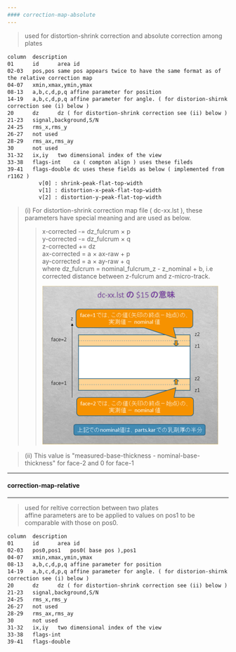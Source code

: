 ```yaml
---
#### correction-map-absolute
---
```


  > used for distortion-shrink correction and absolute correction among plates  

  ```
  column  description
  01      id      area id
  02-03   pos,pos same pos appears twice to have the same format as of the relative correction map
  04-07   xmin,xmax,ymin,ymax
  08-13   a,b,c,d,p,q affine parameter for position
  14-19   a,b,c,d,p,q affine parameter for angle. ( for distorion-shirnk correction see (i) below )
  20      dz      dz ( for distortion-shrink correction see (ii) below )
  21-23   signal,background,S/N
  24-25   rms_x,rms_y
  26-27   not used
  28-29   rms_ax,rms_ay
  30      not used
  31-32   ix,iy   two dimensional index of the view
  33-38   flags-int    ca ( compton align ) uses these fileds  
  39-41   flags-double dc uses these fields as below ( implemented from r1162 ) 
            v[0] : shrink-peak-flat-top-width  
            v[1] : distortion-x-peak-flat-top-width  
            v[2] : distortion-y-peak-flat-top-width  
  ```

> (i) For distortion-shrink correction map file ( dc-xx.lst ), these parameters have special meaning and are used as below.  
>> x-corrected -= dz_fulcrum &times; p  
>> y-corrected -= dz_fulcrum &times; q  
>> z-corrected += dz  
>> ax-corrected = a &times; ax-raw + p  
>> ay-corrected = a &times; ay-raw + q  
>> where dz_fulcrum = nominal_fulcrum_z - z_nominal + b, 
>> i.e corrected distance between z-fulcrum and z-micro-track. 
>>  
>> ![dz_fulcrum](./dz_fulcrum.png)

> (ii) This value is "measured-base-thickness - nominal-base-thickness" for face-2 and 0 for face-1  

---
#### correction-map-relative
---  

  > used for reltive correction between two plates  
  > affine parameters are to be applied to values on pos1 to be comparable with those on pos0.  

  ```
  column  description
  01      id      area id
  02-03   pos0,pos1   pos0( base pos ),pos1   
  04-07   xmin,xmax,ymin,ymax
  08-13   a,b,c,d,p,q affine parameter for position
  14-19   a,b,c,d,p,q affine parameter for angle. ( for distorion-shirnk correction see (i) below )
  20      dz      dz ( for distortion-shrink correction see (ii) below )
  21-23   signal,background,S/N
  24-25   rms_x,rms_y
  26-27   not used
  28-29   rms_ax,rms_ay
  30      not used
  31-32   ix,iy   two dimensional index of the view
  33-38   flags-int
  39-41   flags-double
  ```
